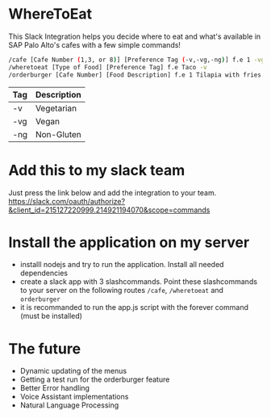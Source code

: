 # WhereToEat

This Slack Integration helps you decide where to eat and what's available in SAP Palo Alto's cafes with a few simple commands!

```sh
/cafe [Cafe Number (1,3, or 8)] [Preference Tag (-v,-vg,-ng)] f.e 1 -vg
/wheretoeat [Type of Food] [Preference Tag] f.e Taco -v 
/orderburger [Cafe Number] [Food Description] f.e 1 Tilapia with fries and veggies
```
| Tag | Description |
| ------ | ------ |
| -v | Vegetarian |
| -vg | Vegan |
| -ng | Non-Gluten |

# Add this to my slack team
Just press the link below and add the integration to your team.
https://slack.com/oauth/authorize?&client_id=215127220999.214921194070&scope=commands

# Install the application on my server
- installl nodejs and try to run the application. Install all needed dependencies
- create a slack app with 3 slashcommands. Point these slashcommands to your server on the following routes `/cafe`, `/wheretoeat` and   `orderburger`
- it is recommanded to run the app.js script with the forever command (must be installed)

# The future 
- Dynamic updating of the menus
- Getting a test run for the orderburger feature
- Better Error handling
- Voice Assistant implementations
- Natural Language Processing
